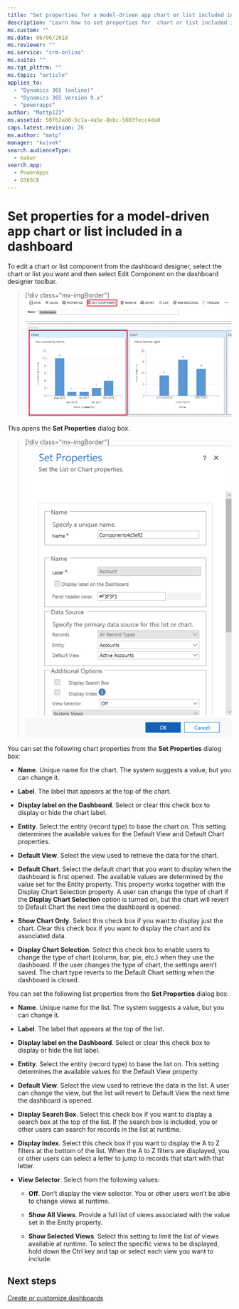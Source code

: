 ```yaml
---
title: "Set properties for a model-driven app chart or list included in a dashboard in PowerApps | MicrosoftDocs"
description: "Learn how to set properties for  chart or list included in a dashboard"
ms.custom: ""
ms.date: 06/06/2018
ms.reviewer: ""
ms.service: "crm-online"
ms.suite: ""
ms.tgt_pltfrm: ""
ms.topic: "article"
applies_to: 
  - "Dynamics 365 (online)"
  - "Dynamics 365 Version 9.x"
  - "powerapps"
author: "Mattp123"
ms.assetid: 50fb2ab0-5c1a-4a5e-8ebc-5603fecc4da0
caps.latest.revision: 26
ms.author: "matp"
manager: "kvivek"
search.audienceType: 
  - maker
search.app: 
  - PowerApps
  - D365CE
---
```

# Set properties for a model-driven app chart or list included in a dashboard

To edit a chart or list component from the dashboard designer, select the chart or list you want and then select Edit Component on the dashboard designer toolbar.   
  > [!div class="mx-imgBorder"] 
  > ![Dashboard designer chart edit component](media/dashboard-chart-select.png)

This opens the **Set Properties** dialog box.

  > [!div class="mx-imgBorder"] 
  > ![Chart set properties](media/set-properties-chart.png)  
 
You can set the following chart properties from the **Set Properties** dialog box:  
  
- **Name**. Unique name for the chart. The system suggests a value, but you can change it.  
  
- **Label**. The label that appears at the top of the chart.  
  
- **Display label on the Dashboard**. Select or clear this check box to display or hide the chart label.  
  
- **Entity**. Select the entity (record type) to base the chart on. This setting determines the available values for the Default View and Default Chart properties.  
  
- **Default View**. Select the view used to retrieve the data for the chart.  
  
- **Default Chart**. Select the default chart that you want to display when the dashboard is first opened. The available values are determined by the value set for the Entity property. This property works together with the Display Chart Selection property. A user can change the type of chart if the **Display Chart Selection** option is turned on, but the chart will revert to Default Chart the next time the dashboard is opened.  
  
- **Show Chart Only**. Select this check box if you want to display just the chart. Clear this check box if you want to display the chart and its associated data.  
  
- **Display Chart Selection**. Select this check box to enable users to change the type of chart (column, bar, pie, etc.) when they use the dashboard. If the user changes the type of chart, the settings aren’t saved. The chart type reverts to the Default Chart setting when the dashboard is closed.  
  
You can set the following list properties from the **Set Properties** dialog box:  
  
- **Name**. Unique name for the list. The system suggests a value, but you can change it.  
  
- **Label**. The label that appears at the top of the list.  
  
- **Display label on the Dashboard**. Select or clear this check box to display or hide the list label.  
  
- **Entity**. Select the entity (record type) to base the list on. This setting determines the available values for the Default View property.  
  
- **Default View**. Select the view used to retrieve the data in the list. A user can change the view, but the list will revert to Default View the next time the dashboard is opened.  
  
- **Display Search Box**. Select this check box if you want to display a search box at the top of the list. If the search box is included, you or other users can search for records in the list at runtime.  
  
- **Display Index**. Select this check box if you want to display the A to Z filters at the bottom of the list. When the A to Z filters are displayed, you or other users can select a letter to jump to records that start with that letter.  
  
- **View Selector**. Select from the following values:  
  
    - **Off**. Don’t display the view selector. You or other users won’t be able to change views at runtime.  
  
    - **Show All Views**. Provide a full list of views associated with the value set in the Entity property.  
  
    - **Show Selected Views**. Select this setting to limit the list of views available at runtime. To select the specific views to be displayed, hold down the Ctrl key and tap or select each view you want to include.  
 
## Next steps  
 [Create or customize dashboards](create-edit-dashboards.md)
